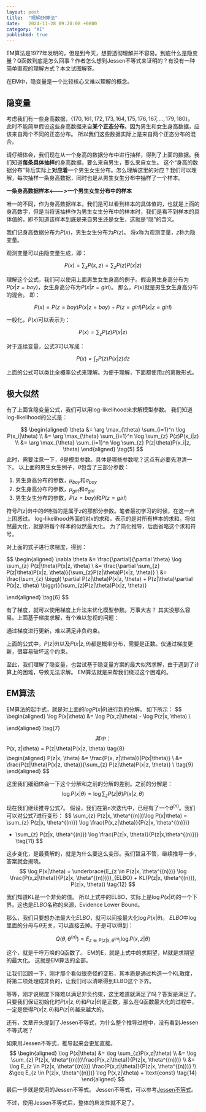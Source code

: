 ```yaml
---
layout: post
title:  "理解EM算法"
date:   2024-11-28 09:20:08 +0800
category: "AI"
published: true
---
```


EM算法是1977年发明的，但是到今天，想要透彻理解并不容易。到底什么是隐变量？Q函数到底是怎么回事？作者怎么想到Jessen不等式来证明的？有没有一种简单直观的理解方式？本文试图解答。


<!--more-->

在EM中，隐变量是一个比较核心又难以理解的概念。

## 隐变量

考虑我们有一些身高数据，$\{170, 161, 172, 173, 164, 175, 176, 167, \ldots, 179, 180\}$。
此时不能简单假设这些身高数据来自**某个正态分布**。因为男生和女生身高数据，应该来自两个不同的正态分布。
所以我们这些数据实际上是来自两个正态分布的混合。

请仔细体会，我们现在从一个身高的数据分布中进行抽样，得到了上面的数据。我们知道**每条具体抽样**的身高数据，要么来自男生，要么来自女生。 这个“身高的数据分布”背后实际上**对应着**一个男生女生分布。怎么理解这里的对应？我们可以理解，每次抽样一条身高数据，同时也是从男生女生分布中抽样了一个样本。

**一条身高数据样本<--->一个男生女生分布中的样本**

唯一的不同，作为身高数据样本，我们是可以看到样本的具体值的，也就是上面的身高数字，但是当将该抽样作为男生女生分布中的样本时，我们是看不到样本的具体值的，即不知道该样本到底是来自男生还是女生，这就是“隐”的含义。

我们记身高数据分布为$P(x)$，男生女生分布为$P(z)$。
将$x$称为观测变量，$z$称为隐变量。

观测变量可以由隐变量生成，即：

$$
P(x) = \sum_{z} P(x, z) = \sum_{z} P(z)P(x|z) \tag{1}
$$

理解这个公式，我们可以使用上面男生女生身高的例子。假设男生身高分布为$P(x|z=boy)$，女生身高分布为$P(x|z=girl)$。
那么，$P(x)$就是男生女生身高分布的混合。
即：

$$
P(x) = P(z=boy) P(x|z=boy) + P(z=girl) P(x|z=girl) \tag{2}
$$

一般化，$P(x)$可以表示为：

$$
P(x) = \sum_{z} P(z)P(x|z) \tag{3}
$$

对于连续变量，公式3可以写成：

$$
P(x) = \int_{z} P(z)P(x|z) dz \tag{4}
$$


上面的公式可以类比全概率公式来理解。为便于理解，下面都使用z的离散形式。

## 极大似然
有了上面含隐变量公式，我们可以用log-likelihood来求解模型参数。
我们知道log-likelihood的公式是：

$$
\begin{aligned}
\theta &= \arg \max_{\theta} \sum_{i=1}^n \log P(x_i|\theta) \\
&= \arg \max_{\theta} \sum_{i=1}^n \log \sum_{z} P(z)P(x_i|z) \\
&= \arg \max_{\theta} \sum_{i=1}^n \log \sum_{z} P(z|\theta)P(x_i|z, \theta)
\end{aligned}
 \tag{5}
$$
此时，需要注意一下，$\theta$是模型参数。具体是哪些参数呢？这点有必要先澄清一下。
以上面的男生女生例子，$\theta$包含了三部分参数：

1. 男生身高分布的参数，$\mu_{boy}$和$\sigma_{boy}$
2. 女生身高分布的参数，$\mu_{girl}$和$\sigma_{girl}$
3. 男生女生分布的参数，$P(z=boy)$和$P(z=girl)$

符号$P(z|\theta)$中的$\theta$特指的是属于$z$的那部分参数。笔者最初学习的时候，在这一点上困惑过。
log-likelihood外面的对$x$的求和，表示的是对所有样本的求和。将似然最大化，就是将每个样本的似然最大化。
为了简化推导，后面省略这个求和符号。

对上面的式子进行求梯度，得到：

$$
\begin{aligned}
\nabla \theta &= \frac{\partial}{\partial \theta}  \log \sum_{z} P(z|\theta)P(x|z, \theta) \\
&= \frac{\partial \sum_{z} P(z|\theta)P(x|z, \theta)}{\sum_{z}P(z|\theta)P(x|z, \theta)} \\
&= \frac{\sum_{z} \biggl( \partial P(z|\theta)P(x|z, \theta) + P(z|\theta)\partial P(x|z, \theta) \biggr)}{\sum_{z}P(z|\theta)P(x|z, \theta)} 

\end{aligned}
\tag{6}
$$

有了梯度，就可以使用梯度上升法来优化模型参数。万事大吉？
其实没那么容易。上面基于梯度求解，有个难以忽视的问题：

通过梯度进行更新，难以满足非负约束。

上面的公式中，$P(z|\theta)$以及$P(x|z,\theta)$都是概率分布，需要是正数。仅通过梯度更新，很容易破坏这个约束。

至此，我们理解了隐变量，也尝试基于隐变量方案的最大似然求解，由于遇到了计算上的困难，导致无法求解。
EM算法就是来帮我们绕过这个困难的。

## EM算法
EM算法的起手式，就是对上面的$logP(x|\theta)$进行新的分解。
如下所示：
$$
\begin{aligned}
\log P(x|\theta) &= \log P(x,z|\theta) - \log P(z|x, \theta) \\

\end{aligned}
\tag{7}
$$
其中：
$$
P(x, z|\theta) = P(z|\theta)P(x|z, \theta) \tag{8}  
$$
$$
\begin{aligned}
P(z|x, \theta) &= \frac{P(x, z|\theta)}{P(x|\theta)} \\
&= \frac{P(z|\theta)P(x|z, \theta)}{\sum_{z} P(z|\theta)P(x|z, \theta)} \\
\tag{9}
\end{aligned}
$$

这里我们细细体会一下这个分解和之前的分解的差别。之前的分解是：
$$
\log P(x|\theta) =\log \sum_{z} P(z|\theta)P(x|z, \theta) \tag{10}
$$


现在我们继续推导公式7。
假设，我们在第n次迭代中，已经有了一个$\theta^{(n)}$。我们可以对公式7进行变形：
$$
\sum_{z} P(z|x, \theta^{(n)})\log P(x|\theta) = \sum_{z} P(z|x, \theta^{(n)}) \log \frac{P(x,z|\theta)}{P(z|x, \theta^{(n)})}
- \sum_{z} P(z|x, \theta^{(n)}) \log \frac{P(z|x, \theta)}{P(z|x,\theta^{(n)})} \tag{11}
$$

这步变化，是最费解的，就是为什么要这么变形。我们暂且不管，继续推导一步，答案就会揭晓。
$$
\log P(x|\theta) = \underbrace{E_{z \in P(z|x, \theta^{(n)})} \log \frac{P(x,z|\theta)}{P(z|x, \theta^{(n)})}}_{ELBO} + KL(P(z|x, \theta^{(n)}), P(z|x, \theta)) \tag{12}
$$

我们知道KL是一个非负的值。
所以上式中的ELBO，实际上是$\log P(x|\theta)$的一个下界。这也是$ELBO$名称的来源，Evidence Lower Bound。

那么，我们只要想办法最大化$ELBO$，就可以间接最大化$\log P(x|\theta)$。
$ELBO$中log里面的分母与$\theta$无关，可以直接去掉。于是可以得到：

$$
Q(\theta, \theta^{(n)}) = E_{z \in P(z|x, \theta^{(n)})} \log P(x,z|\theta) \tag{13}
$$

这个，就是千呼万唤的Q函数了。
EM的E，就是上式中的求期望，M就是求期望的最大化。
这就是EM算法的全部。

让我们回顾一下，刚才那个看似很奇怪的变形，其本质是通过构造一个KL散度，将第二项处理成非负的，让我们可以清晰得到ELBO这个下界。


等等，刚才说梯度下降难以满足非负约束，这里难道就满足了吗？答案是满足了。
只要我们保证初始化时$P(x|z, \theta)$和$P(z|\theta)$是正数，那么在Q函数最大化的过程中，一定是使得$P(x|z, \theta)$和$P(z|\theta)$越来越大的。

还有，文章开头提到了Jessen不等式，为什么整个推导过程中，没有看到Jessen不等式呢？

如果用Jessen不等式，推导起来会更加直接。
$$
\begin{aligned}
\log P(x|\theta) &= \log \sum_{z}P(x,z|\theta) \\
&= \log \sum_{z} P(z|x, \theta^{(n)})\frac{P(x,z|\theta)}{P(z|x, \theta^{(n)})} \\
&= \log E_{z \in P(z|x, \theta^{(n)})} \frac{P(x,z|\theta)}{P(z|x, \theta^{(n)})} \\
&\geq E_{z \in P(z|x, \theta^{(n)})} \log P(x,z|\theta) + \text{const} \tag{14}
\end{aligned}
$$
最后一步就是使用的Jessen不等式。
Jessen不等式，可以参考[Jessen不等式](https://en.wikipedia.org/wiki/Jensen%27s_inequality)。

不过，使用Jessen不等式后，整体的启发性就不足了。





























